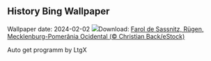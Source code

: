 ## History Bing Wallpaper
Wallpaper date: 2024-02-02
![](https://www.bing.com/th?id=OHR.HalbinselJasmund_PT-BR2384900992_UHD.jpg&w=1000)Download: [Farol de Sassnitz, Rügen, Mecklenburg-Pomerânia Ocidental (© Christian Back/eStock)](https://www.bing.com/th?id=OHR.HalbinselJasmund_PT-BR2384900992_UHD.jpg)

Auto get programm by LtgX

